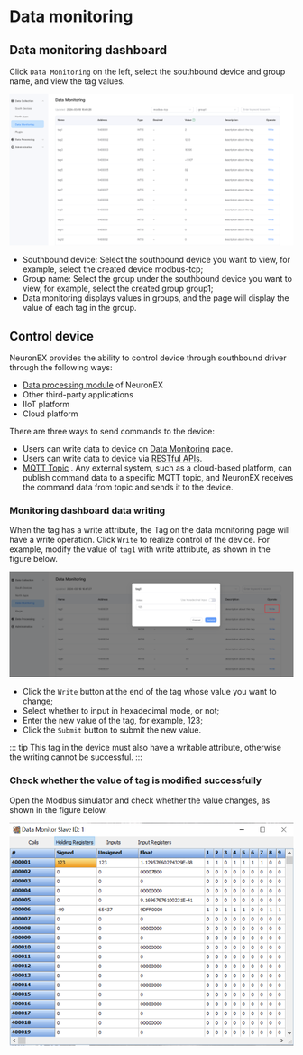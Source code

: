 # Data monitoring

## Data monitoring dashboard

Click `Data Monitoring` on the left, select the southbound device and group name, and view the tag values.

![data-monitoring](./_assets/data-monitoring.png)

* Southbound device: Select the southbound device you want to view, for example, select the created device modbus-tcp;
* Group name: Select the group under the southbound device you want to view, for example, select the created group group1;
* Data monitoring displays values in groups, and the page will display the value of each tag in the group.

## Control device

NeuronEX provides the ability to control device through southbound driver through the following ways:

- [Data processing module](../streaming-processing/sink/neuron.md) of NeuronEX
- Other third-party applications
- IIoT platform
- Cloud platform

There are three ways to send commands to the device:
- Users can write data to device on [Data Monitoring](#data-monitoring-dashboard) page.
- Users can write data to device via [RESTful APIs](https://docs.emqx.com/zh/neuronex/latest/api/api-docs.html#tag/rw).
- [MQTT Topic](../configuration/north-apps/mqtt/api.md) . Any external system, such as a cloud-based platform, can publish command data to a specific MQTT topic, and NeuronEX receives the command data from topic and sends it to the device.

### Monitoring dashboard data writing

When the tag has a write attribute, the Tag on the data monitoring page will have a write operation. Click `Write` to realize control of the device. For example, modify the value of `tag1` with write attribute, as shown in the figure below.

![write](./_assets/write.png)

* Click the `Write` button at the end of the tag whose value you want to change;
* Select whether to input in hexadecimal mode, or not;
* Enter the new value of the tag, for example, 123;
* Click the `Submit` button to submit the new value.

::: tip
This tag in the device must also have a writable attribute, otherwise the writing cannot be successful.
:::

### Check whether the value of tag is modified successfully

Open the Modbus simulator and check whether the value changes, as shown in the figure below.

![Monitor](./_assets/monitor.png)